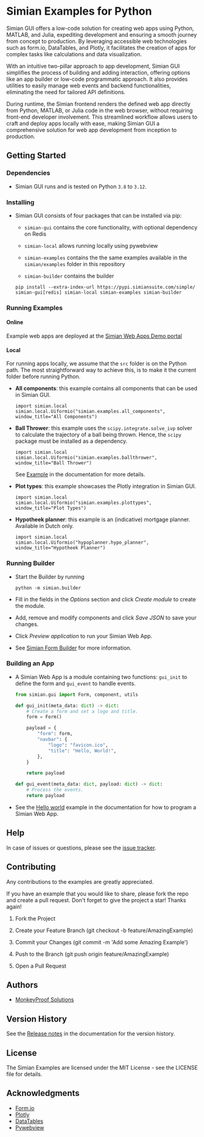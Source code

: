 # Simian Examples for Python

Simian GUI offers a low-code solution for creating web apps using Python, MATLAB, and Julia, expediting development and ensuring a smooth journey from concept to production. By leveraging accessible web technologies such as form.io, DataTables, and Plotly, it facilitates the creation of apps for complex tasks like calculations and data visualization.
 
With an intuitive two-pillar approach to app development, Simian GUI simplifies the process of building and adding interaction, offering options like an app builder or low-code programmatic approach. It also provides utilities to easily manage web events and backend functionalities, eliminating the need for tailored API definitions.
 
During runtime, the Simian frontend renders the defined web app directly from Python, MATLAB, or Julia code in the web browser, without requiring front-end developer involvement. This streamlined workflow allows users to craft and deploy apps locally with ease, making Simian GUI a comprehensive solution for web app development from inception to production.

## Getting Started

### Dependencies

* Simian GUI runs and is tested on Python `3.8` to `3.12`.

### Installing

* Simian GUI consists of four packages that can be installed via pip:

    * `simian-gui` contains the core functionality, with optional dependency on Redis

    * `simian-local` allows running locally using pywebview

    * `simian-examples` contains the the same examples available in the `simian/examples` folder in this repository

    * `simian-builder` contains the builder

    ```
    pip install --extra-index-url https://pypi.simiansuite.com/simple/ simian-gui[redis] simian-local simian-examples simian-builder
    ```

### Running Examples

#### Online

Example web apps are deployed at the [Simian Web Apps Demo portal](https://demo01.simiansuite.com/)

#### Local

For running apps locally, we assume that the `src` folder is on the Python path. The most straightforward way to achieve this, is to make it the current folder before running Python.

* **All components**: this example contains all components that can be used in Simian GUI.
    ```
    import simian.local
    simian.local.Uiformio("simian.examples.all_components", window_title="All Components")
    ```

* **Ball Thrower**: this example uses the `scipy.integrate.solve_ivp` solver to calculate the trajectory of a ball being thrown. Hence, the `scipy` package must be installed as a dependency.
    ```
    import simian.local
    simian.local.Uiformio("simian.examples.ballthrower", window_title="Ball Thrower")
    ```
    See [Example](https://doc.simiansuite.com/simian-gui/example.html) in the documentation for more details.

* **Plot types**: this example showcases the Plotly integration in Simian GUI.
    ```
    import simian.local
    simian.local.Uiformio("simian.examples.plottypes", window_title="Plot Types")
    ```

* **Hypotheek planner**: this example is an (indicative) mortgage planner. Available in Dutch only.
    ```
    import simian.local
    simian.local.Uiformio("hypoplanner.hypo_planner", window_title="Hypotheek Planner")
    ```

### Running Builder

* Start the Builder by running
    ```
    python -m simian.builder
    ```

* Fill in the fields in the *Options* section and click *Create module* to create the module.

* Add, remove and modify components and click *Save JSON* to save your changes.

* Click *Preview application* to run your Simian Web App.

* See [Simian Form Builder](https://doc.simiansuite.com/simian-gui/builder.html) for more information.

### Building an App

* A Simian Web App is a module containing two functions: `gui_init` to define the form and `gui_event` to handle events.
    ```python
    from simian.gui import Form, component, utils
    
    def gui_init(meta_data: dict) -> dict:
        # Create a form and set a logo and title.
        form = Form()

        payload = {
            "form": form,
            "navbar": {
                "logo": "favicon.ico",
                "title": "Hello, World!",
            },
        }

        return payload

    def gui_event(meta_data: dict, payload: dict) -> dict:
        # Process the events.
        return payload
    ```

* See the [Hello world](https://doc.simiansuite.com/simian-gui/setup/hello.html) example in the documentation for how to program a Simian Web App.

## Help

In case of issues or questions, please see the [issue tracker](https://github.com/Simian-Web-Apps/Issue-Tracker).

## Contributing

Any contributions to the examples are greatly appreciated.

If you have an example that you would like to share, please fork the repo and create a pull request. Don't forget to give the project a star! Thanks again!

1. Fork the Project

2. Create your Feature Branch (git checkout -b feature/AmazingExample)

3. Commit your Changes (git commit -m 'Add some Amazing Example')

4. Push to the Branch (git push origin feature/AmazingExample)

5. Open a Pull Request

## Authors

* [MonkeyProof Solutions](https://monkeyproofsolutions.nl)

## Version History

See the [Release notes](https://doc.simiansuite.com/simian-gui/release_notes.html) in the documentation for the version history.

## License

The Simian Examples are licensed under the MIT License - see the LICENSE file for details.

## Acknowledgments

* [Form.io](https://form.io)
* [Plotly](https://plotly.com)
* [DataTables](https://datatables.net/)
* [Pywebview](https://pywebview.flowrl.com/)
